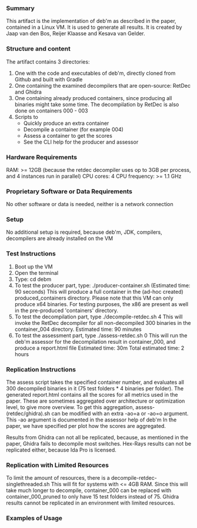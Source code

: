 ### Summary
This artifact is the implementation of deb'm as described in the paper, contained in a Linux VM.
It is used to generate all results.
It is created by Jaap van den Bos, Reijer Klaasse and Kesava van Gelder.

### Structure and content
The artifact contains 3 directories:
1) One with the code and executables of deb'm, directly cloned from Github and built with Gradle
2) One containing the examined decompilers that are open-source: RetDec and Ghidra
3) One containing already produced containers, since producing all binaries might take some time.
   The decompilation by RetDec is also done on containers 000 - 003
4) Scripts to
    - Quickly produce an extra container
    - Decompile a container (for example 004)
    - Assess a container to get the scores
    - See the CLI help for the producer and assessor

### Hardware Requirements
RAM: >= 12GB (because the retdec decompiler uses op to 3GB per process, and 4 instances run in parallel)
CPU cores: 4
CPU frequency: >= 1.1 GHz


### Proprietary Software or Data Requirements
No other software or data is needed, neither is a network connection


### Setup
No additional setup is required, because deb'm, JDK, compilers, decompilers are already installed on the VM


### Test Instructions
1. Boot up the VM
2. Open the terminal
3. Type: cd debm
4. To test the producer part, type: ./producer-container.sh (Estimated time: 90 seconds)
   This will produce a full container in the (ad-hoc created) produced_containers directory. Please note that this VM can only produce x64 binaries. For testing purposes, the x86 are present as well in the pre-produced 'containers' directory.
5. To test the decompilation part, type ./decompile-retdec.sh 4
   This will invoke the RetDec decompiler for all non-decompiled 300 binaries in the container_004 directory.
   Estimated time: 90 minutes
6. To test the assessment part, type ./assess-retdec.sh 0
   This will run the deb'm assessor for the decompilation result in container_000, and produce a report.html file
   Estimated time: 30m
Total estimated time: 2 hours


### Replication Instructions
The assess script takes the specified container number, and evaluates all 300 decompiled binaries in it (75 test folders * 4 binaries per folder).
The generated report.html contains all the scores for all metrics used in the paper.
These are sometimes aggregated over architecture or optimization level, to give more overview.
To get this aggregation, assess-(retdec/ghidra).sh can be modified with an extra -ao=a or -ao=o argument.
This -ao argument is documented in the assessor help of deb'm
In the paper, we have specified per plot how the scores are aggregated.

Results from Ghidra can not all be replicated, because, as mentioned in the paper, Ghidra fails to decompile most switches.
Hex-Rays results can not be replicated either, because Ida Pro is licensed.


### Replication with Limited Resources
To limit the amount of resources, there is a decompile-retdec-singlethreaded.sh
This will fit for systems with <= 4GB RAM. Since this will take much longer to decompile, container_000 can be replaced with container_000_pruned to only have 15 test folders instead of 75.
Ghidra results cannot be replicated in an environment with limited resources.


### Examples of Usage
